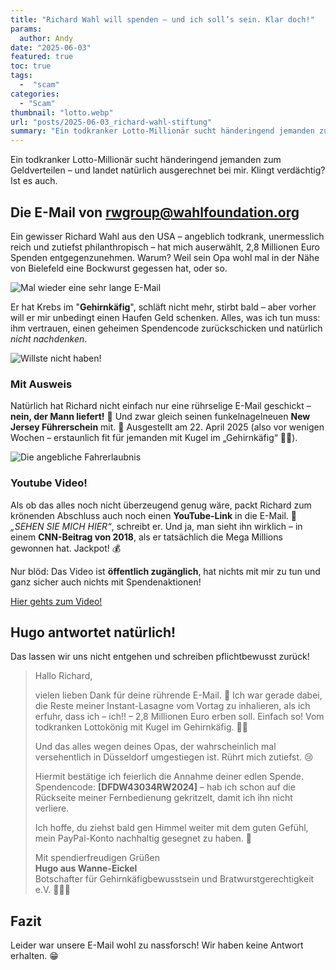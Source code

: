 ```yaml
---
title: "Richard Wahl will spenden – und ich soll’s sein. Klar doch!"
params:
  author: Andy
date: "2025-06-03"
featured: true
toc: true
tags:
  -  "scam"
categories:
  - "Scam"
thumbnail: "lotto.webp"
url: "posts/2025-06-03_richard-wahl-stiftung"
summary: "Ein todkranker Lotto-Millionär sucht händeringend jemanden zum Geldverteilen – und landet natürlich ausgerechnet bei mir. Klingt verdächtig? Ist es auch."
---
```


Ein todkranker Lotto-Millionär sucht händeringend jemanden zum Geldverteilen – und landet natürlich ausgerechnet bei mir. Klingt verdächtig? Ist es auch.

## Die E-Mail von rwgroup@wahlfoundation.org

Ein gewisser Richard Wahl aus den USA – angeblich todkrank, unermesslich reich und zutiefst philanthropisch – hat mich auserwählt, 2,8 Millionen Euro Spenden entgegenzunehmen. Warum? Weil sein Opa wohl mal in der Nähe von Bielefeld eine Bockwurst gegessen hat, oder so. 

![Mal wieder eine sehr lange E-Mail](/posts/2025-06-03_richard-wahl-stiftung/mail.webp)

Er hat Krebs im "**Gehirnkäfig**", schläft nicht mehr, stirbt bald – aber vorher will er mir unbedingt einen Haufen Geld schenken. Alles, was ich tun muss: ihm vertrauen, einen geheimen Spendencode zurückschicken und natürlich *nicht nachdenken*.

![Willste nicht haben!](/posts/2025-06-03_richard-wahl-stiftung/kugel.webp)

### Mit Ausweis

Natürlich hat Richard nicht einfach nur eine rührselige E-Mail geschickt – **nein, der Mann liefert!** 📨 Und zwar gleich seinen funkelnagelneuen **New Jersey Führerschein** mit. 📸 Ausgestellt am 22. April 2025 (also vor wenigen Wochen – erstaunlich fit für jemanden mit Kugel im „Gehirnkäfig“ 🧠🔫). 

![Die angebliche Fahrerlaubnis](/posts/2025-06-03_richard-wahl-stiftung/ausweis.webp)

### Youtube Video!

Als ob das alles noch nicht überzeugend genug wäre, packt Richard zum krönenden Abschluss auch noch einen **YouTube-Link** in die E-Mail. 🎥 *„SEHEN SIE MICH HIER“*, schreibt er. Und ja, man sieht ihn wirklich – in einem **CNN-Beitrag von 2018**, als er tatsächlich die Mega Millions gewonnen hat. Jackpot! 💰 

Nur blöd: Das Video ist **öffentlich zugänglich**, hat nichts mit mir zu tun und ganz sicher auch nichts mit Spendenaktionen!

[Hier gehts zum Video!](https://www.youtube.com/watch?v=tne02ExNDrw)

## Hugo antwortet natürlich!

Das lassen wir uns nicht entgehen und schreiben pflichtbewusst zurück!

> Hallo Richard,  
>   
> vielen lieben Dank für deine rührende E-Mail. 🥲 Ich war gerade dabei, die Reste meiner Instant-Lasagne vom Vortag zu inhalieren, als ich erfuhr, dass ich – ich!! – 2,8 Millionen Euro erben soll. Einfach so! Vom todkranken Lottokönig mit Kugel im Gehirnkäfig. 🧠💥  
>   
> Und das alles wegen deines Opas, der wahrscheinlich mal versehentlich in Düsseldorf umgestiegen ist. Rührt mich zutiefst. 😢  
>   
> Hiermit bestätige ich feierlich die Annahme deiner edlen Spende. Spendencode: **\[DFDW43034RW2024]** – hab ich schon auf die Rückseite meiner Fernbedienung gekritzelt, damit ich ihn nicht verliere.  
>   
> Ich hoffe, du ziehst bald gen Himmel weiter mit dem guten Gefühl, mein PayPal-Konto nachhaltig gesegnet zu haben. 🙏  
>   
> Mit spendierfreudigen Grüßen  
> **Hugo aus Wanne-Eickel**  
> Botschafter für Gehirnkäfigbewusstsein und Bratwurstgerechtigkeit e.V. 🌭🇩🇪  

## Fazit

Leider war unsere E-Mail wohl zu nassforsch! Wir haben keine Antwort erhalten. 😁